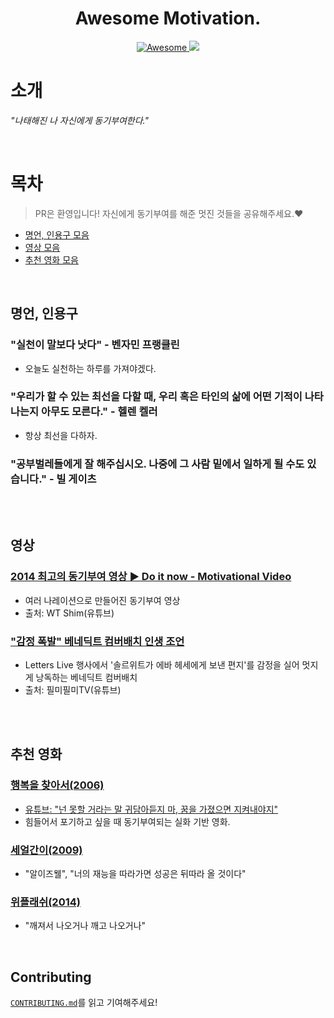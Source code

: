 <h1 align="center">
    Awesome Motivation.
</h1>

<p align="center">
    <a href="https://awesome.re">
        <img src="https://awesome.re/badge.svg" alt="Awesome">
    </a>
    <a href="https://hits.seeyoufarm.com">
        <img src="https://hits.seeyoufarm.com/api/count/incr/badge.svg?url=https%3A%2F%2Fgithub.com%2Fmadplay%2Fawesome-motivation&count_bg=%2379C83D&title_bg=%23555555&icon=&icon_color=%23E7E7E7&title=hits&edge_flat=false"/>
    </a>
</p>

# 소개
_"나태해진 나 자신에게 동기부여한다."_

<br>

# 목차
> PR은 환영입니다! 자신에게 동기부여를 해준 멋진 것들을 공유해주세요.❤️<br>

- [명언, 인용구 모음](#명언,-인용구)
- [영상 모음](#영상)
- [추천 영화 모음](#추천-영화)

<br>

## 명언, 인용구
### "실천이 말보다 낫다" - 벤자민 프랭클린
- 오늘도 실천하는 하루를 가져야겠다.

### "우리가 할 수 있는 최선을 다할 때, 우리 혹은 타인의 삶에 어떤 기적이 나타나는지 아무도 모른다." - 헬렌 켈러
- 항상 최선을 다하자.

### "공부벌레들에게 잘 해주십시오. 나중에 그 사람 밑에서 일하게 될 수도 있습니다." - 빌 게이츠

<br><br>

## 영상
### [2014 최고의 동기부여 영상 ▶ Do it now - Motivational Video](https://www.youtube.com/watch?v=bQdxCPSTIw4)
- 여러 나레이션으로 만들어진 동기부여 영상
- 출처: WT Shim(유튜브)

### ["감정 폭발" 베네딕트 컴버배치 인생 조언](https://www.youtube.com/watch?v=B9LIYb3BIQ8)
- Letters Live 행사에서 '솔르위트가 에바 헤세에게 보낸 편지'를 감정을 실어 멋지게 낭독하는 베네딕트 컴버배치
- 출처: 필미필미TV(유튜브)

<br><br>

## 추천 영화
### [행복을 찾아서(2006)](https://movie.naver.com/movie/bi/mi/basic.naver?code=64354)
- [유튜브: "넌 못할 거라는 말 귀담아듣지 마, 꿈을 가졌으면 지켜내야지"](https://www.youtube.com/watch?v=yASCMM33n-s)
- 힘들어서 포기하고 싶을 때 동기부여되는 실화 기반 영화.

### [세얼간이(2009)](https://movie.naver.com/movie/bi/mi/basic.naver?code=73372)
- "알이즈웰", "너의 재능을 따라가면 성공은 뒤따라 올 것이다"

### [위플래쉬(2014)](https://movie.naver.com/movie/bi/mi/basic.naver?code=119632)
- "깨져서 나오거나 깨고 나오거나"

<br>

## Contributing
[`CONTRIBUTING.md`](/CONTRIBUTING.md)를 읽고 기여해주세요!

